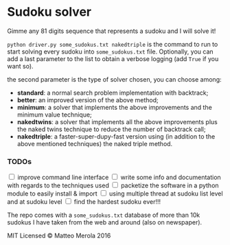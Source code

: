 Sudoku solver
=========

Gimme any 81 digits sequence that represents a sudoku and I will solve it!

`python driver.py some_sudokus.txt nakedtriple` is the command to run to start solving every sudoku into `some_sudokus.txt` file. Optionally, you can add a last parameter to the list to obtain a verbose logging (add `True` if you want so).

the second parameter is the type of solver chosen, you can choose among:

- **standard**: a normal search problem implementation with backtrack;
- **better**: an improved version of the above method;
- **minimum**: a solver that implements the above improvements and the minimum value technique;
- **nakedtwins**: a solver that implements all the above improvements plus the naked twins technique to reduce the number of backtrack call;
- **nakedtriple**: a faster-super-dupy-fast version using (in addition to the above mentioned techniques) the naked triple method.

### TODOs
<input type="checkbox" /> improve command line interface
<input type="checkbox" /> write some info and documentation with regards to the techniques used
<input type="checkbox" /> packetize the software in a python module to easily install & import
<input type="checkbox" /> using multiple thread at sudoku list level and at sudoku level
<input type="checkbox" /> find the hardest sudoku ever!!!


The repo comes with a `some_sudokus.txt` database of more than 10k sudokus I have taken from the web and around (also on newspaper).

MIT Licensed © Matteo Merola 2016
